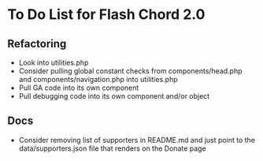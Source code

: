 # To Do List for Flash Chord 2.0

## Refactoring

- Look into utilities.php
- Consider pulling global constant checks from components/head.php and components/navigation.php into utilities.php
- Pull GA code into its own component
- Pull debugging code into its own component and/or object

## Docs

- Consider removing list of supporters in README.md and just point to the data/supporters.json file that renders on the Donate page
